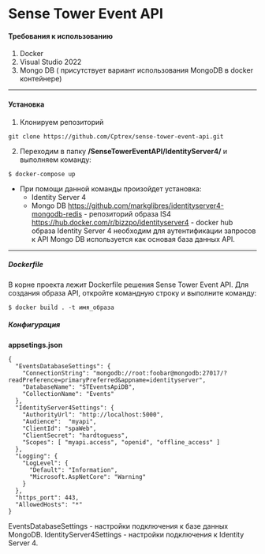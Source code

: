 # Sense Tower Event API

#### Требования к использованию
1. Docker
2. Visual Studio 2022
3. Mongo DB ( присутствует вариант использования MongoDB в docker контейнере)
_____

#### Установка
1. Клонируем репозиторий 
```
git clone https://github.com/Cptrex/sense-tower-event-api.git
```
2. Переходим в папку **/SenseTowerEventAPI/IdentityServer4/** и выполняем команду:
```
$ docker-compose up
```

+ При помощи данной команды произойдет установка:
    + Identity Server 4
    + Mongo DB
https://github.com/markglibres/identityserver4-mongodb-redis - репозиторий образа IS4
https://hub.docker.com/r/bizzpo/identityserver4 - docker hub образа
Identity Server 4 необходим для аутентификации запросов к API
Mongo DB используется как основая база данных API. 
_____

##### Dockerfile
В корне проекта лежит Dockerfile решения Sense Tower Event API. Для создания образа API, откройте командную строку и выполните команду:

```
$ docker build . -t имя_образа
```

##### Конфигурация

**appsetings.json**
```
{
  "EventsDatabaseSettings": {
    "ConnectionString": "mongodb://root:foobar@mongodb:27017/?readPreference=primaryPreferred&appname=identityserver",
    "DatabaseName": "STEventsApiDB",
    "CollectionName": "Events"
  },
  "IdentityServer4Settings": {
    "AuthorityUrl": "http://localhost:5000",
    "Audience":  "myapi",
    "ClientId": "spaWeb",
    "ClientSecret": "hardtoguess",
    "Scopes": [ "myapi.access", "openid", "offline_access" ]
  },
  "Logging": {
    "LogLevel": {
      "Default": "Information",
      "Microsoft.AspNetCore": "Warning"
    }
  },
  "https_port": 443,
  "AllowedHosts": "*"
}
```
EventsDatabaseSettings - настройки подключения к базе данных MongoDB.
IdentityServer4Settings - настройки подключения к Identity Server 4.